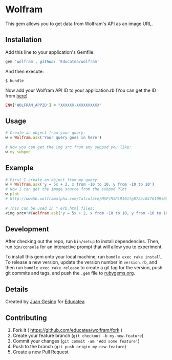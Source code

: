# Wolfram

This gem allows you to get data from Wolfram's API as an image URL.

## Installation

Add this line to your application's Gemfile:

```ruby
gem 'wolfram', github: 'Educatea/wolfram' 
```

And then execute:

    $ bundle

Now add your Wolfram API ID to your application.rb (You can get the ID from [here](https://developer.wolframalpha.com/portal/apisignup.html))  

```ruby
ENV['WOLFRAM_APPID'] = "XXXXXX-XXXXXXXXXX"
```    

## Usage

```ruby
# Create an object from your query:    
w = Wolfram.ask('Your query goes in here')   
    
# Now you can get the img src from any subpod you like:   
w.my_subpod
```

## Example

```ruby
# First I create an object from my query
w = Wolfram.ask('y = 5x + 2, x from -10 to 10, y from -10 to 10')   
# Now I can get the image source from the subpod Plot    
w.plot    
# http://www5b.wolframalpha.com/Calculate/MSP/MSP19101fg872ai8476109i0000648201ic8b8i60ic?MSPStoreType=image/gif&amp;s=55   
     
# This can be used in *.erb.html files:    
<img src="#{Wolfram.ask('y = 5x + 2, x from -10 to 10, y from -10 to 10').plot}">
```

## Development

After checking out the repo, run `bin/setup` to install dependencies. Then, run `bin/console` for an interactive prompt that will allow you to experiment.

To install this gem onto your local machine, run `bundle exec rake install`. To release a new version, update the version number in `version.rb`, and then run `bundle exec rake release` to create a git tag for the version, push git commits and tags, and push the `.gem` file to [rubygems.org](https://rubygems.org).

## Details

Created by [Juan Gesino](https://github.com/juangesino) for [Educatea](http://educatea.com.ar)

## Contributing

1. Fork it ( https://github.com/educatea/wolfram/fork )
2. Create your feature branch (`git checkout -b my-new-feature`)
3. Commit your changes (`git commit -am 'Add some feature'`)
4. Push to the branch (`git push origin my-new-feature`)
5. Create a new Pull Request

